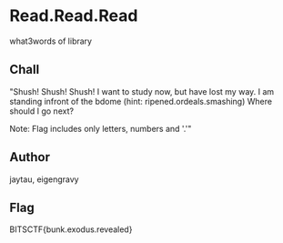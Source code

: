 # Read.Read.Read

what3words of library

## Chall

"Shush! Shush! Shush!
I want to study now, but have lost my way. I am standing infront of the bdome (hint: ripened.ordeals.smashing)
Where should I go next?

Note: Flag includes only letters, numbers and '.'"

## Author

jaytau, eigengravy

## Flag

BITSCTF{bunk.exodus.revealed}

